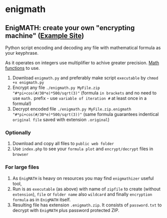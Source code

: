 # enigmath
## EnigMATH: create your own "encrypting machine" ([Example Site](https://zygtech.pl/enigmath/?formula=%23*pi%2Bcos%28%23%2F30*e%29*500%2Fsqrt%283%29))

Python script encoding and decoding any file with mathematical formula as your keyphrase.

As it operates on integers use multiplifier to achive greater precision. [Math functions](https://docs.python.org/3/library/math.html) to use.

1. Download `enigmath.py` and preferably make script `executable` by `chmod +x enigmath.py` 
2. Encrypt any file `./enigmath.py MyFile.zip "#*pi+cos(#/30*e)*500/sqrt(3)"` (formula `in brackets` and no need to use `math.` prefix - use `variable of iteration #` at least once in a formula!)
3. Decrypt encoded file `./enigmath.py MyFile.zip.enigmath "#*pi+cos(#/30*e)*500/sqrt(3))"` (same formula guarantees indentical `original file` saved with extension `.original`)

### Optionally

1. Download and copy all files to `public web folder` 
2. Use `index.php` to see your `formula plot` and `encrypt/decrypt` files in `browser`

### For large files

1. As `EnigMATH` is heavy on resources you may find `enigmathizer` useful tool,
2. Run is as `executable` (as above) with name of `zipfile` to create (without `extension`), `file` or `folder name` also `wildcard` and finally `encryption formula` as in `EnigMATH` itself.
3. Resulting file has extension `.enigmath.zip`. It consists of `password.txt` to decrypt with `EnigMATH` plus password protected ZIP.
